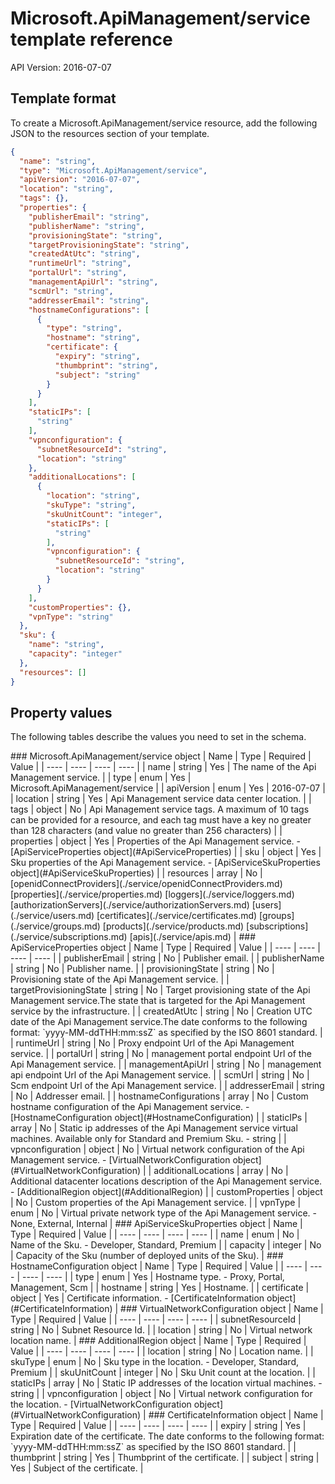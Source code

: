 # Microsoft.ApiManagement/service template reference
API Version: 2016-07-07
## Template format

To create a Microsoft.ApiManagement/service resource, add the following JSON to the resources section of your template.

```json
{
  "name": "string",
  "type": "Microsoft.ApiManagement/service",
  "apiVersion": "2016-07-07",
  "location": "string",
  "tags": {},
  "properties": {
    "publisherEmail": "string",
    "publisherName": "string",
    "provisioningState": "string",
    "targetProvisioningState": "string",
    "createdAtUtc": "string",
    "runtimeUrl": "string",
    "portalUrl": "string",
    "managementApiUrl": "string",
    "scmUrl": "string",
    "addresserEmail": "string",
    "hostnameConfigurations": [
      {
        "type": "string",
        "hostname": "string",
        "certificate": {
          "expiry": "string",
          "thumbprint": "string",
          "subject": "string"
        }
      }
    ],
    "staticIPs": [
      "string"
    ],
    "vpnconfiguration": {
      "subnetResourceId": "string",
      "location": "string"
    },
    "additionalLocations": [
      {
        "location": "string",
        "skuType": "string",
        "skuUnitCount": "integer",
        "staticIPs": [
          "string"
        ],
        "vpnconfiguration": {
          "subnetResourceId": "string",
          "location": "string"
        }
      }
    ],
    "customProperties": {},
    "vpnType": "string"
  },
  "sku": {
    "name": "string",
    "capacity": "integer"
  },
  "resources": []
}
```
## Property values

The following tables describe the values you need to set in the schema.

<a id="Microsoft.ApiManagement/service" />
### Microsoft.ApiManagement/service object
|  Name | Type | Required | Value |
|  ---- | ---- | ---- | ---- |
|  name | string | Yes | The name of the Api Management service. |
|  type | enum | Yes | Microsoft.ApiManagement/service |
|  apiVersion | enum | Yes | 2016-07-07 |
|  location | string | Yes | Api Management service data center location. |
|  tags | object | No | Api Management service tags. A maximum of 10 tags can be provided for a resource, and each tag must have a key no greater than 128 characters (and value no greater than 256 characters) |
|  properties | object | Yes | Properties of the Api Management service. - [ApiServiceProperties object](#ApiServiceProperties) |
|  sku | object | Yes | Sku properties of the Api Management service. - [ApiServiceSkuProperties object](#ApiServiceSkuProperties) |
|  resources | array | No | [openidConnectProviders](./service/openidConnectProviders.md) [properties](./service/properties.md) [loggers](./service/loggers.md) [authorizationServers](./service/authorizationServers.md) [users](./service/users.md) [certificates](./service/certificates.md) [groups](./service/groups.md) [products](./service/products.md) [subscriptions](./service/subscriptions.md) [apis](./service/apis.md) |


<a id="ApiServiceProperties" />
### ApiServiceProperties object
|  Name | Type | Required | Value |
|  ---- | ---- | ---- | ---- |
|  publisherEmail | string | No | Publisher email. |
|  publisherName | string | No | Publisher name. |
|  provisioningState | string | No | Provisioning state of the Api Management service. |
|  targetProvisioningState | string | No | Target provisioning state of the Api Management service.The state that is targeted for the Api Management service by the infrastructure. |
|  createdAtUtc | string | No | Creation UTC date of the Api Management service.The date conforms to the following format: `yyyy-MM-ddTHH:mm:ssZ` as specified by the ISO 8601 standard. |
|  runtimeUrl | string | No | Proxy endpoint Url of the Api Management service. |
|  portalUrl | string | No | management portal endpoint Url of the Api Management service. |
|  managementApiUrl | string | No | management api endpoint Url of the Api Management service. |
|  scmUrl | string | No | Scm endpoint Url of the Api Management service. |
|  addresserEmail | string | No | Addresser email. |
|  hostnameConfigurations | array | No | Custom hostname configuration of the Api Management service. - [HostnameConfiguration object](#HostnameConfiguration) |
|  staticIPs | array | No | Static ip addresses of the Api Management service virtual machines. Available only for Standard and Premium Sku. - string |
|  vpnconfiguration | object | No | Virtual network configuration of the Api Management service. - [VirtualNetworkConfiguration object](#VirtualNetworkConfiguration) |
|  additionalLocations | array | No | Additional datacenter locations description of the Api Management service. - [AdditionalRegion object](#AdditionalRegion) |
|  customProperties | object | No | Custom properties of the Api Management service. |
|  vpnType | enum | No | Virtual private network type of the Api Management service. - None, External, Internal |


<a id="ApiServiceSkuProperties" />
### ApiServiceSkuProperties object
|  Name | Type | Required | Value |
|  ---- | ---- | ---- | ---- |
|  name | enum | No | Name of the Sku. - Developer, Standard, Premium |
|  capacity | integer | No | Capacity of the Sku (number of deployed units of the Sku). |


<a id="HostnameConfiguration" />
### HostnameConfiguration object
|  Name | Type | Required | Value |
|  ---- | ---- | ---- | ---- |
|  type | enum | Yes | Hostname type. - Proxy, Portal, Management, Scm |
|  hostname | string | Yes | Hostname. |
|  certificate | object | Yes | Certificate information. - [CertificateInformation object](#CertificateInformation) |


<a id="VirtualNetworkConfiguration" />
### VirtualNetworkConfiguration object
|  Name | Type | Required | Value |
|  ---- | ---- | ---- | ---- |
|  subnetResourceId | string | No | Subnet Resource Id. |
|  location | string | No | Virtual network location name. |


<a id="AdditionalRegion" />
### AdditionalRegion object
|  Name | Type | Required | Value |
|  ---- | ---- | ---- | ---- |
|  location | string | No | Location name. |
|  skuType | enum | No | Sku type in the location. - Developer, Standard, Premium |
|  skuUnitCount | integer | No | Sku Unit count at the location. |
|  staticIPs | array | No | Static IP addresses of the location virtual machines. - string |
|  vpnconfiguration | object | No | Virtual network configuration for the location. - [VirtualNetworkConfiguration object](#VirtualNetworkConfiguration) |


<a id="CertificateInformation" />
### CertificateInformation object
|  Name | Type | Required | Value |
|  ---- | ---- | ---- | ---- |
|  expiry | string | Yes | Expiration date of the certificate. The date conforms to the following format: `yyyy-MM-ddTHH:mm:ssZ` as specified by the ISO 8601 standard. |
|  thumbprint | string | Yes | Thumbprint of the certificate. |
|  subject | string | Yes | Subject of the certificate. |

